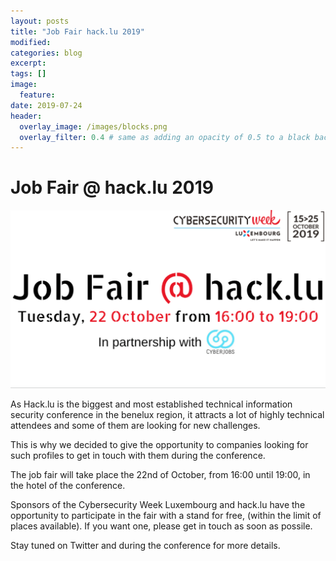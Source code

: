 ```yaml
---
layout: posts
title: "Job Fair hack.lu 2019"
modified:
categories: blog
excerpt:
tags: []
image:
  feature:
date: 2019-07-24
header:
  overlay_image: /images/blocks.png
  overlay_filter: 0.4 # same as adding an opacity of 0.5 to a black background
---
```


# Job Fair @ hack.lu 2019

![banner](/images/jobfair.png)

As Hack.lu is the biggest and most established technical information security conference in the benelux region,
it attracts a lot of highly technical attendees and some of them are looking for new challenges.

This is why we decided to give the opportunity to companies looking for such profiles to get in touch with them
during the conference.

The job fair will take place the 22nd of October, from 16:00 until 19:00, in the hotel of the conference.

Sponsors of the Cybersecurity Week Luxembourg and hack.lu have the opportunity to participate in the fair with a stand for free,
(within the limit of places available). If you want one, please get in touch as soon as possile.

Stay tuned on Twitter and during the conference for more details.


